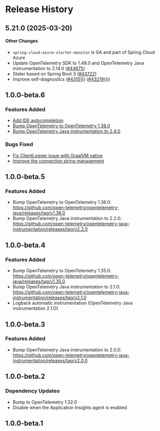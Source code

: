 # Release History

## 5.21.0 (2025-03-20)

#### Other Changes
* `spring-cloud-azure-starter-monitor` is GA and part of Spring Cloud Azure
* Update OpenTelemetry SDK to 1.48.0 and OpenTelemetry Java instrumentation to 2.14.0 ([#44675](https://github.com/Azure/azure-sdk-for-java/pull/44675))
* Stater based on Spring Boot 3 ([#43722](https://github.com/Azure/azure-sdk-for-java/pull/43722))
* Improve self-diagnostics ([#43151)](https://github.com/Azure/azure-sdk-for-java/pull/43151)) ([#43219))](https://github.com/Azure/azure-sdk-for-java/pull/43219)))

## 1.0.0-beta.6

### Features Added
- [Add IDE autocompletion](https://github.com/Azure/azure-sdk-for-java/pull/40904) 
- [Bump OpenTelemetry to OpenTelemetry 1.38.0](https://github.com/open-telemetry/opentelemetry-java/releases/tag/v1.38.0)
- [Bump OpenTelemetry Java instrumentation to 2.4.0](https://github.com/open-telemetry/opentelemetry-java-instrumentation/releases/tag/v2.4.0)

### Bugs Fixed
- [Fix ClientLogger issue with GraalVM native](https://github.com/Azure/azure-sdk-for-java/pull/40151)
- [Improve the connection string management](https://github.com/Azure/azure-sdk-for-java/pull/40901)

## 1.0.0-beta.5

### Features Added
- Bump OpenTelemetry to OpenTelemetry 1.36.0: https://github.com/open-telemetry/opentelemetry-java/releases/tag/v1.36.0
- Bump OpenTelemetry Java instrumentation to 2.2.0: https://github.com/open-telemetry/opentelemetry-java-instrumentation/releases/tag/v2.2.0

## 1.0.0-beta.4

### Features Added
- Bump OpenTelemetry to OpenTelemetry 1.35.0: https://github.com/open-telemetry/opentelemetry-java/releases/tag/v1.35.0
- Bump OpenTelemetry Java instrumentation to 2.1.0: https://github.com/open-telemetry/opentelemetry-java-instrumentation/releases/tag/v2.1.0
- Logback automatic instrumentation (OpenTelemetry Java instrumentation 2.1.O)

## 1.0.0-beta.3

### Features Added
- Bump OpenTelemetry Java instrumentation to 2.0.0: https://github.com/open-telemetry/opentelemetry-java-instrumentation/releases/tag/v2.0.0

## 1.0.0-beta.2

### Dependency Updates
- Bump to OpenTelemetry 1.32.0
- Disable when the Application Insights agent is enabled

## 1.0.0-beta.1
